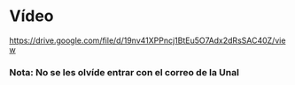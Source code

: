 # Vídeo 

https://drive.google.com/file/d/19nv41XPPncj1BtEu5O7Adx2dRsSAC40Z/view

### Nota: No se les olvíde entrar con el correo de la Unal
